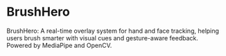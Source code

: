 # BrushHero
BrushHero: A real-time overlay system for hand and face tracking, helping users brush smarter with visual cues and gesture-aware feedback. Powered by MediaPipe and OpenCV.
